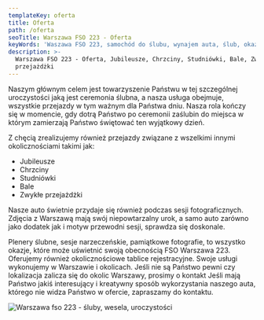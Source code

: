 ```yaml
---
templateKey: oferta
title: Oferta
path: /oferta
seoTitle: Warszawa FSO 223 - Oferta
keyWords: 'Waszawa FSO 223, samochód do ślubu, wynajem auta, ślub, okazje'
description: >-
  Warszawa FSO 223 - Oferta, Jubileusze, Chrzciny, Studniówki, Bale, Zwykłe
  przejażdżki
---
```

Naszym głównym celem jest towarzyszenie Państwu w tej szczególnej uroczystości jaką jest ceremonia ślubna, a nasza usługa obejmuje, wszystkie przejazdy w tym ważnym dla Państwa dniu. Nasza rola kończy się w momencie, gdy dotrą Państwo po ceremonii zaślubin do miejsca w którym zamierzają Państwo świętować ten wyjątkowy dzień.

Z chęcią zrealizujemy również przejazdy związane z wszelkimi innymi okolicznościami takimi jak:

* Jubileusze
* Chrzciny
* Studniówki
* Bale
* Zwykłe przejażdżki

Nasze auto świetnie przydaje się również podczas sesji fotograficznych. Zdjęcia z Warszawą mają swój niepowtarzalny urok, a samo auto zarówno jako dodatek jak i motyw przewodni sesji, sprawdza się doskonale.


Plenery ślubne, sesje narzeczeńskie, pamiątkowe fotografie, to wszystko okazje, które może uświetnić swoją obecnością FSO Warszawa 223.
Oferujemy również okolicznościowe tablice rejestracyjne.
Swoje usługi wykonujemy w Warszawie i okolicach. Jeśli nie są Państwo pewni czy lokalizacja zalicza się do okolic Warszawy, prosimy o kontakt
Jeśli mają Państwo jakiś interesujący i kreatywny sposób wykorzystania naszego auta, którego nie widza Państwo w ofercie, zapraszamy do kontaktu.

![Warszawa fso 223 - śluby, wesela, uroczystości ](/img/906104_846517152135099_3972786588435962890_o.jpg)
